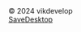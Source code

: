 <footer>
  <div class="container">
    &copy; 2024 vikdevelop
  </div>
  <a href="https://github.com/vikdevelop/SaveDesktop">SaveDesktop</a>
</footer>
